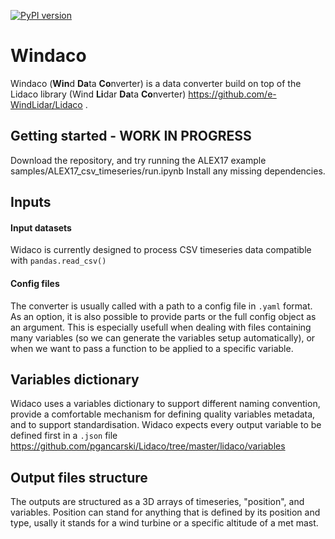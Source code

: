 [![PyPI version](https://badge.fury.io/py/lidaco.svg)](https://badge.fury.io/py/lidaco)

# Windaco 

Windaco (**Win**d **Da**ta **Co**nverter) is a data converter build on top of the Lidaco library (Wind **Li**dar **Da**ta **Co**nverter) https://github.com/e-WindLidar/Lidaco . 


## Getting started - WORK IN PROGRESS
Download the repository, and try running the ALEX17 example samples/ALEX17_csv_timeseries/run.ipynb
Install any missing dependencies.

## Inputs

#### Input datasets

Widaco is currently designed to process CSV timeseries data compatible with `pandas.read_csv()`


#### Config files

The converter is usually called with a path to a config file in `.yaml` format. As an option, it is also possible to provide parts or the full config object as an argument. This is especially usefull when dealing with files containing many variables (so we can generate the variables setup automatically), or when we want to pass a function to be applied to a specific variable.


## Variables dictionary

Widaco uses a variables dictionary to support different naming convention, provide a comfortable mechanism for defining quality variables metadata, and to support standardisation. Widaco expects every output variable to be defined first in a `.json` file https://github.com/pgancarski/Lidaco/tree/master/lidaco/variables


## Output files structure

The outputs are structured as a 3D arrays of timeseries, "position", and variables.
Position can stand for anything that is defined by its position and type, usally it stands for a wind turbine or a specific altitude of a met mast.
